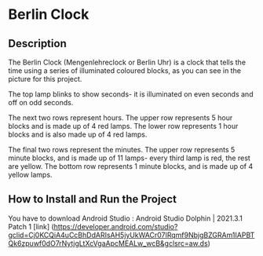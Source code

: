 # Berlin Clock

## Description 

The Berlin Clock (Mengenlehreclock or Berlin Uhr) is a clock that tells the time using a series of illuminated coloured blocks, as you can see in the picture for this project.

The top lamp blinks to show seconds- it is illuminated on even seconds and off on odd seconds.

The next two rows represent hours. The upper row represents 5 hour blocks and is made up of 4 red lamps. The lower row represents 1 hour blocks and is also made up of 4 red lamps.

The final two rows represent the minutes. The upper row represents 5 minute blocks, and is made up of 11 lamps- every third lamp is red, the rest are yellow. The bottom row represents 1 minute blocks, and is made up of 4 yellow lamps.


## How to Install and Run the Project

You have to download Android Studio : Android Studio Dolphin | 2021.3.1 Patch 1 
[link]
(https://developer.android.com/studio?gclid=Cj0KCQiA4uCcBhDdARIsAH5jyUkWACr07IRqmf9NbjgBZGRAm1IAPBTQk6zpuwf0dO7rNytjgLtXcVgaApcMEALw_wcB&gclsrc=aw.ds)
